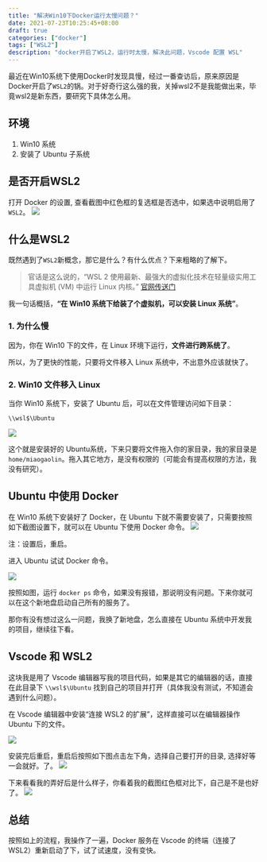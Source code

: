 ```yaml
---
title: "解决Win10下Docker运行太慢问题？"
date: 2021-07-23T10:25:45+08:00
draft: true
categories: ["docker"]
tags: ["WSL2"]
description: "docker开启了WSL2，运行时太慢，解决此问题，Vscode 配置 WSL"
---
```


最近在Win10系统下使用Docker时发现具慢，经过一番查访后，原来原因是Docker开启了`WSL2`的锅。对于好奇行这么强的我，关掉wsl2不是我能做出来，毕竟wsl2是新东西，要研究下具体怎么用。

## 环境

1. Win10 系统
2. 安装了 Ubuntu 子系统

## 是否开启WSL2
打开 Docker 的设置, 查看截图中红色框的复选框是否选中，如果选中说明启用了`WSL2`。
![](../images/wsl-1.png)

## 什么是WSL2
既然遇到了`WSL2`新概念，那它是什么？有什么优点？下来粗略的了解下。

> 官话是这么说的，“WSL 2 使用最新、最强大的虚拟化技术在轻量级实用工具虚拟机 (VM) 中运行 Linux 内核。” [官网传送门](https://docs.microsoft.com/zh-cn/windows/wsl/compare-versions)

我一句话概括，**“在 Win10 系统下给装了个虚拟机，可以安装 Linux 系统”**。

### 1. 为什么慢
因为，你在 Win10 下的文件，在 Linux 环境下运行，**文件进行跨系统了**。

所以，为了更快的性能，只要将文件移入 Linux 系统中，不出意外应该就快了。

### 2. Win10 文件移入 Linux

当你 Win10 系统下，安装了 Ubuntu 后，可以在文件管理访问如下目录：
```shell
\\wsl$\Ubuntu
```
![](../images/wsl-2.png)

这个就是安装好的 Ubuntu系统，下来只要将文件拖入你的家目录，我的家目录是 `home/miaogaolin`。拖入其它地方，是没有权限的（可能会有提高权限的方法，我没有研究）。

## Ubuntu 中使用 Docker
在 Win10 系统下安装好了 Docker，在 Ubuntu 下就不需要安装了，只需要按照如下截图设置下，就可以在 Ubuntu 下使用 Docker 命令。
![](../images/wsl-3.png)

注：设置后，重启。


进入 Ubuntu 试试 Docker 命令。

![](../images/wsl-5.png)

按照如图，运行 `docker ps` 命令，如果没有报错，那说明没有问题。下来你就可以在这个新地盘启动自己所有的服务了。

那你有没有想过这么一问题，我换了新地盘，怎么直接在 Ubuntu 系统中开发我的项目，继续往下看。

## Vscode 和 WSL2

这块我是用了 Vscode 编辑器写我的项目代码，如果是其它的编辑器的话，直接在此目录下
`\\wsl$\Ubuntu` 找到自己的项目并打开（具体我没有测试，不知道会遇到什么问题）。

在 Vscode 编辑器中安装“连接 WSL2 的扩展”，这样直接可以在编辑器操作 Ubuntu 下的文件。

![](../images/wsl-4.png)

安装完后重启，重启后按照如下图点击左下角，选择自己要打开的目录, 选择好等一会就好。了。
![](../images/wsl-6.png)


下来看看我的弄好后是什么样子，你看着我的截图红色框对比下，自己是不是也好了。
![](../iamges/wsl-7.png)

## 总结

按照如上的流程，我操作了一遍，Docker 服务在 Vscode 的终端（连接了WSL2）重新启动了下，试了试速度，没有变快。

